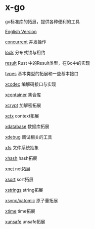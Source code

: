 # x-go

go标准库的拓展，提供各种便利的工具

[English Version](./README_EN.md)

[concurrent](concurrent/README.md) 并发操作

[lock](lock/README.md) 分布式锁与租约

[result](result/README.md) Rust 中的Result类型，在Go中的实现

[types](types/README.md) 基本类型的拓展和一些基本接口

[xcodec](xcodec/README.md) 编解码接口与实现

[xcontainer](xcontainer/README.md) 集合库

[xcrypt](xcrypt/README.md) 加解密拓展

[xctx](xctx/README.md) context拓展

[xdatabase](xdatabase/README.md) 数据库拓展

[xdebug](xdebug/README.md) 调试相关的工具

[xfs](xfs/README.md) 文件系统抽象

[xhash](xhash/README.md) hash拓展

[xnet](xnet/README.md) net拓展

[xsort](xsort/README.md) sort拓展

[xstrings](xstrings/README.md) string拓展

[xsync/xatomic](xsync/xatomic/README.md) 原子量拓展

[xtime](xtime/README.md) time拓展

[xunsafe](xunsafe/README.md) unsafe拓展
